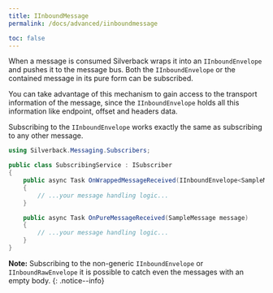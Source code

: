 ```yaml
---
title: IInboundMessage
permalink: /docs/advanced/iinboundmessage

toc: false
---
```


When a message is consumed Silverback wraps it into an `IInboundEnvelope` and pushes it to the message bus. Both the `IInboundEnvelope` or the contained message in its pure form can be subscribed.

You can take advantage of this mechanism to gain access to the transport information of the message, since the `IInboundEnvelope` holds all this information like endpoint, offset and headers data.

Subscribing to the `IInboundEnvelope` works exactly the same as subscribing to any other message.

```c#
using Silverback.Messaging.Subscribers;

public class SubscribingService : ISubscriber
{
    public async Task OnWrappedMessageReceived(IInboundEnvelope<SampleMessage> envelope)
    {
        // ...your message handling logic...
    }

    public async Task OnPureMessageReceived(SampleMessage message)
    {
        // ...your message handling logic...
    }
}
```

**Note:** Subscribing to the non-generic `IInboundEnvelope` or `IInboundRawEnvelope` it is possible to catch even the messages with an empty body.
{: .notice--info}
